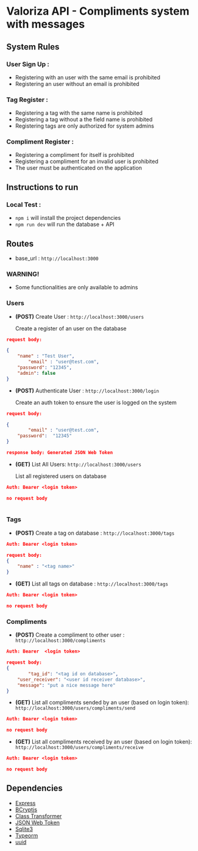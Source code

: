 # Valoriza API - Compliments system with messages

## System Rules
### <strong>User Sign Up : </strong>
- Registering with an user with the same email is prohibited 
- Registering an user without an email is prohibited

### <strong>Tag Register :</strong>
- Registering a tag with the same name is prohibited
- Registering a tag without a the field name is prohibited
- Registering tags are only authorized for system admins

### <strong>Compliment Register :</strong>
- Registering a compliment for itself is prohibited
- Registering a compliment for an invalid user is prohibited
- The user must be authenticated on the application

## Instructions to run 

### <strong>Local Test :</strong>
- `npm i` will install the project dependencies
- `npm run dev` will run the database + API

## Routes
- base_url : `http://localhost:3000`
### <strong> WARNING! </strong>
- Some functionalities are only available to admins

### Users
- <strong>(POST)</strong> Create User : `http://localhost:3000/users` <p>
Create a register of an user on the database
	
```json
request body:

{
	"name" : "Test User",
    	"email" : "user@test.com",
	"password": "12345",
	"admin": false
}

```
- <strong>(POST)</strong> Authenticate User : `http://localhost:3000/login` <p>
Create an auth token to ensure the user is logged on the system

```json
request body:

{
    	"email" : "user@test.com",
	"password":  "12345"
}

response body: Generated JSON Web Token

```
- <strong>(GET)</strong> List All Users: `http://localhost:3000/users` <p>
List all registered users on database

```json
Auth: Bearer <login token>

no request body
    
```


### Tags
- <strong>(POST)</strong> Create a tag on database : `http://localhost:3000/tags` <p>

```json
Auth: Bearer <login token>

request body: 
{
    "name" : "<tag name>"
}

```

- <strong>(GET)</strong> List all tags on database : `http://localhost:3000/tags` <p>

```json
Auth: Bearer <login token>

no request body

```

### Compliments
- <strong>(POST)</strong> Create a compliment to other user : `http://localhost:3000/compliments` <p>

```json
Auth: Bearer  <login token>

request body: 
{
    	"tag_id": "<tag id on database>",
	"user_receiver": "<user id receiver database>",
	"message": "put a nice message here"
}
```
- <strong>(GET)</strong> List all compliments sended by an user (based on login token): `http://localhost:3000/users/compliments/send` <p>

```json
Auth: Bearer <login token>

no request body
```

- <strong>(GET)</strong> List all compliments received by an user (based on login token): `http://localhost:3000/users/compliments/receive` <p>

```json
Auth: Bearer <login token>

no request body
```
## Dependencies 

- [Express](https://expressjs.com/pt-br/)
- [BCryptjs](https://www.npmjs.com/package/bcryptjs)
- [Class Transformer](https://github.com/typestack/class-transformer)
- [JSON Web Token](https://jwt.io/)
- [Sqlite3](https://www.sqlite.org/index.html)
- [Typeorm](https://typeorm.io/#/)
- [uuid](https://www.npmjs.com/package/uuid)
